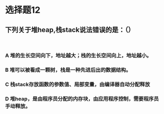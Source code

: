 # 选择题12
## 下列关于堆heap,栈stack说法错误的是：（）


</br>


### **A** 堆的生长空间向下，地址越大；栈的生长空间向上，地址越小。
### **B** 堆可以被看成一颗树，栈是一种先进后出的数据结构。
### **C** 栈stack存放函数的参数值、局部变量，由编译器自动分配释放
### **D** 堆heap，是由程序员分配的内存块，由应用程序控制，需要程序员手动释放。